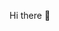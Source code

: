 Hi there 👋

<!--I am a recent Software Engineering graduate from Centennial College, with a strong foundation in the software development lifecycle, agile methodologies, and object-oriented programming.
I am currently seeking remote opportunities where I can contribute my skills and passion for innovation. I am a trustworthy and dedicated professional.

✨Technical Skills:

•  Object-Oriented Programming: C#, Java, Python
•  Web Development: HTML, CSS, JavaScript, TypeScript, React, Angular, Express, Node.js
•  Frameworks: MEAN Stack, MERN Stack, Spring Boot
•  Databases: SQL, NoSQL (MongoDB), MySQL, Firebase
•  Mobile Development: Android app using Java and Kotlin 
•  Cloud Platforms: AWS, Microsoft Azure, Heroku, Google Cloud 
•  API: REST, GraphQL, Flask, ASP.NET Core Web API
•  Testing: QMS, QA, QC, Static White-Box Testing, Dynamic Black-Box Testing 
•  Machine Learning: TensorFlow.js, M.L.NET Framework, Predictive Analysis
•  Software Design: UML, SRS Documents 
•  Data Analysis: Power BI 
•  Communication: Business Plan Document Writing 
•  Networking: TCP/IP, HTTP Client-Server 
•  Version Control: Git, GitHub 
•  DevOps: CI/CD (Continuous Integration/ Continuous Delivery), Jenkins, Azure DevOps, Git Bash

🤹‍♀️Soft Skills:

•  Communication
•  Teamwork
•  Problem-solving
•  Adaptability
•  Time management
•  Leadership
•  Creativity
•  Attention to detail
•  Decision-making
•  Flexibility
•  Self-motivation
•  Collaboration

📱 Let's Connect: https://www.linkedin.com/in/fatimahbintiyasin/

-->
